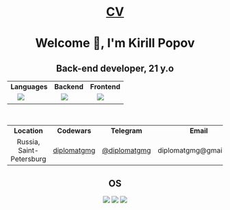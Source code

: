 <div align="center">
    <h1>
        <a href="https://diplomatgmg.tech/cv">CV</a>
    </h1>
    <h1>Welcome 👋, I'm Kirill Popov</h1>
    <h2>
        Back-end developer, 21 y.o
    </h2>

</div>


<div align="center">
    <table>
        <tbody>
        <tr>
            <td align="center"><strong>Languages</strong></td>
            <td align="center"><strong>Backend</strong></td>
            <td align="center"><strong>Frontend</strong></td>
        </tr>
        <tr>
            <td>&ensp;&ensp;<img src="https://skillicons.dev/icons?i=python,ts,go">&ensp;&ensp;</td>
            <td>&ensp;&ensp;<img src="https://skillicons.dev/icons?i=django,docker,nginx,redis,postgres">&ensp;&ensp;</td>
            <td>&ensp;&ensp;<img src="https://skillicons.dev/icons?i=react,redux,html,css,bootstrap">&ensp;&ensp;</td>
        </tr>
        </tbody>
    </table>
</div>

<br>

<div align="center">
    <table>
        <tbody>
        <tr>
            <td align="center"><strong>Location</strong></td>
            <td align="center"><strong>Codewars</strong></td>
            <td align="center"><strong>Telegram</strong></td>
            <td align="center"><strong>Email</strong></td>
        </tr>
        <tr>
            <td align="center">Russia, Saint-Petersburg</td>
            <td align="center"><a href="https://www.codewars.com/users/diplomatgmg">diplomatgmg</a></td>
            <td align="center"><a href="https://t.me/diplomatgmg">@diplomatgmg</a></td>
            <td align="center">diplomatgmg@gmail.com</td>
        </tr>
        </tbody>
    </table>
</div>

<div align="center">
    <h2>OS</h2>
    <img src="https://img.shields.io/badge/Linux-white?&logo=linux&logoColor=black">
    <img src="https://img.shields.io/badge/Ubuntu-E95420?&logo=ubuntu&logoColor=white">
    <img src="https://img.shields.io/badge/MacOS-000000?&logo=macos&logoColor=white">
</div>
